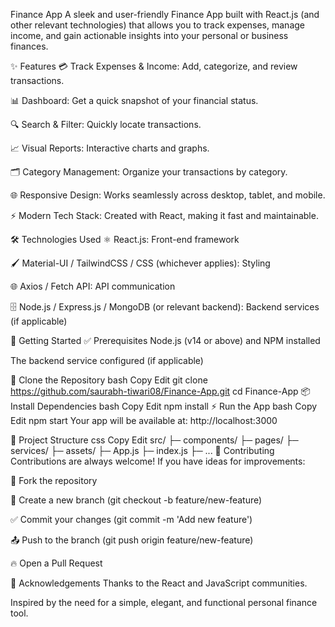 Finance App
A sleek and user-friendly Finance App built with React.js (and other relevant technologies) that allows you to track expenses, manage income, and gain actionable insights into your personal or business finances.

✨ Features
💳 Track Expenses & Income: Add, categorize, and review transactions.

📊 Dashboard: Get a quick snapshot of your financial status.

🔍 Search & Filter: Quickly locate transactions.

📈 Visual Reports: Interactive charts and graphs.

🗂️ Category Management: Organize your transactions by category.

🌐 Responsive Design: Works seamlessly across desktop, tablet, and mobile.

⚡️ Modern Tech Stack: Created with React, making it fast and maintainable.

🛠️ Technologies Used
⚛️ React.js: Front-end framework

🖌️ Material-UI / TailwindCSS / CSS (whichever applies): Styling

🌐 Axios / Fetch API: API communication

🗄️ Node.js / Express.js / MongoDB (or relevant backend): Backend services (if applicable)

🚀 Getting Started
✅ Prerequisites
Node.js (v14 or above) and NPM installed

The backend service configured (if applicable)

🐙 Clone the Repository
bash
Copy
Edit
git clone https://github.com/saurabh-tiwari08/Finance-App.git
cd Finance-App
📦 Install Dependencies
bash
Copy
Edit
npm install
⚡️ Run the App
bash
Copy
Edit
npm start
Your app will be available at: http://localhost:3000

📂 Project Structure
css
Copy
Edit
src/
├─ components/
├─ pages/
├─ services/
├─ assets/
├─ App.js
├─ index.js
├─ ...
🙌 Contributing
Contributions are always welcome!
If you have ideas for improvements:

🍴 Fork the repository

🌱 Create a new branch (git checkout -b feature/new-feature)

✅ Commit your changes (git commit -m 'Add new feature')

📤 Push to the branch (git push origin feature/new-feature)

🔥 Open a Pull Request

👏 Acknowledgements
Thanks to the React and JavaScript communities.

Inspired by the need for a simple, elegant, and functional personal finance tool.
